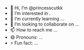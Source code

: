 - 👋 Hi, I’m @princesscutkk
- 👀 I’m interested in .
- 🌱 I’m currently learning ...
- 💞️ I’m looking to collaborate on ...
- 📫 How to reach me ...
- 😄 Pronouns: ...
- ⚡ Fun fact: ...

<!---
princesscutkk/princesscutkk is a ✨ special ✨ repository because its `README.md` (this file) appears on your GitHub profile.
You can click the Preview link to take a look at your changes.
--->
